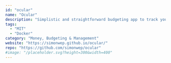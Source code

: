 ```yaml
---
id: "ocular"
name: "Ocular"
description: "Simplistic and straightforward budgeting app to track your budget across months and years."
tags:
  - "MIT"
  - "Docker"
category: "Money, Budgeting & Management"
website: "https://simonwep.github.io/ocular/"
repo: "https://github.com/simonwep/ocular"
#image: "/placeholder.svg?height=300&width=400"
---
```


